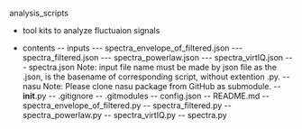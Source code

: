 analysis_scripts
- tool kits to analyze fluctuaion signals

- contents
-- inputs
--- spectra_envelope_of_filtered.json
--- spectra_filtered.json
--- spectra_powerlaw.json
--- spectra_virtIQ.json
--- spectra.json
Note: input file name must be made by json file as the <basename>.json, <basename> is the basename of corresponding script, without extention .py.
-- nasu
Note: Please clone nasu package from GitHub as submodule.
-- __init__.py
-- .gitignore
-- .gitmodules
-- config.json
-- README.md
-- spectra_envelope_of_filtered.py
-- spectra_filtered.py
-- spectra_powerlaw.py
-- spectra_virtIQ.py
-- spectra.py